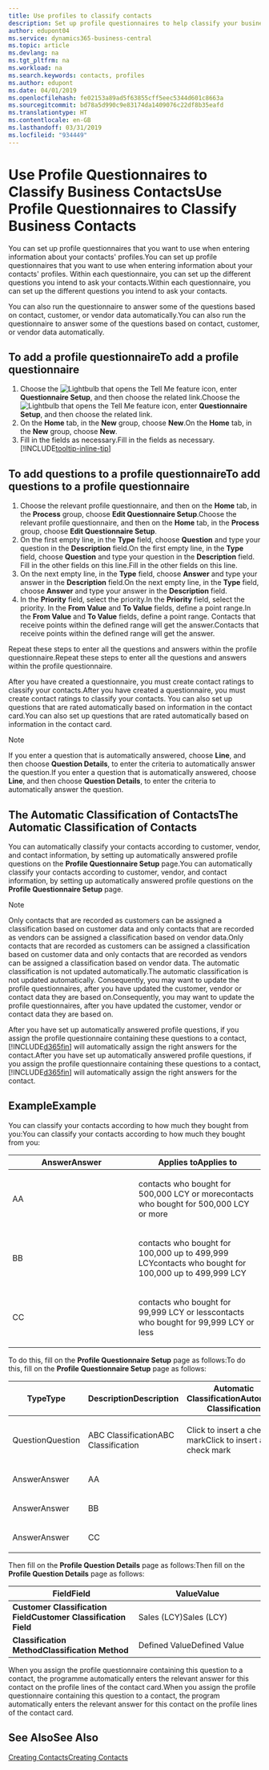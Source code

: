 ```yaml
---
title: Use profiles to classify contacts
description: Set up profile questionnaires to help classify your business contacts
author: edupont04
ms.service: dynamics365-business-central
ms.topic: article
ms.devlang: na
ms.tgt_pltfrm: na
ms.workload: na
ms.search.keywords: contacts, profiles
ms.author: edupont
ms.date: 04/01/2019
ms.openlocfilehash: fe02153a89ad5f63855cff5eec5344d601c8663a
ms.sourcegitcommit: bd78a5d990c9e83174da1409076c22df8b35eafd
ms.translationtype: HT
ms.contentlocale: en-GB
ms.lasthandoff: 03/31/2019
ms.locfileid: "934449"
---
```

# <a name="use-profile-questionnaires-to-classify-business-contacts"></a><span data-ttu-id="bc576-103">Use Profile Questionnaires to Classify Business Contacts</span><span class="sxs-lookup"><span data-stu-id="bc576-103">Use Profile Questionnaires to Classify Business Contacts</span></span>
<span data-ttu-id="bc576-104">You can set up profile questionnaires that you want to use when entering information about your contacts' profiles.</span><span class="sxs-lookup"><span data-stu-id="bc576-104">You can set up profile questionnaires that you want to use when entering information about your contacts' profiles.</span></span> <span data-ttu-id="bc576-105">Within each questionnaire, you can set up the different questions you intend to ask your contacts.</span><span class="sxs-lookup"><span data-stu-id="bc576-105">Within each questionnaire, you can set up the different questions you intend to ask your contacts.</span></span>  

<span data-ttu-id="bc576-106">You can also run the questionnaire to answer some of the questions based on contact, customer, or vendor data automatically.</span><span class="sxs-lookup"><span data-stu-id="bc576-106">You can also run the questionnaire to answer some of the questions based on contact, customer, or vendor data automatically.</span></span>  

## <a name="to-add-a-profile-questionnaire"></a><span data-ttu-id="bc576-107">To add a profile questionnaire</span><span class="sxs-lookup"><span data-stu-id="bc576-107">To add a profile questionnaire</span></span>
1.  <span data-ttu-id="bc576-108">Choose the ![Lightbulb that opens the Tell Me feature](media/ui-search/search_small.png "Tell me what you want to do") icon, enter **Questionnaire Setup**, and then choose the related link.</span><span class="sxs-lookup"><span data-stu-id="bc576-108">Choose the ![Lightbulb that opens the Tell Me feature](media/ui-search/search_small.png "Tell me what you want to do") icon, enter **Questionnaire Setup**, and then choose the related link.</span></span>  
2.  <span data-ttu-id="bc576-109">On the **Home** tab, in the **New** group, choose **New**.</span><span class="sxs-lookup"><span data-stu-id="bc576-109">On the **Home** tab, in the **New** group, choose **New**.</span></span>  
3.  <span data-ttu-id="bc576-110">Fill in the fields as necessary.</span><span class="sxs-lookup"><span data-stu-id="bc576-110">Fill in the fields as necessary.</span></span> [!INCLUDE[tooltip-inline-tip](includes/tooltip-inline-tip_md.md)]  

## <a name="to-add-questions-to-a-profile-questionnaire"></a><span data-ttu-id="bc576-111">To add questions to a profile questionnaire</span><span class="sxs-lookup"><span data-stu-id="bc576-111">To add questions to a profile questionnaire</span></span>
1.  <span data-ttu-id="bc576-112">Choose the relevant profile questionnaire, and then on the **Home** tab, in the **Process** group, choose **Edit Questionnaire Setup**.</span><span class="sxs-lookup"><span data-stu-id="bc576-112">Choose the relevant profile questionnaire, and then on the **Home** tab, in the **Process** group, choose **Edit Questionnaire Setup**.</span></span>  
2.  <span data-ttu-id="bc576-113">On the first empty line, in the **Type** field, choose **Question** and type your question in the **Description** field.</span><span class="sxs-lookup"><span data-stu-id="bc576-113">On the first empty line, in the **Type** field, choose **Question** and type your question in the **Description** field.</span></span> <span data-ttu-id="bc576-114">Fill in the other fields on this line.</span><span class="sxs-lookup"><span data-stu-id="bc576-114">Fill in the other fields on this line.</span></span>  
3.  <span data-ttu-id="bc576-115">On the next empty line, in the **Type** field, choose **Answer** and type your answer in the **Description** field.</span><span class="sxs-lookup"><span data-stu-id="bc576-115">On the next empty line, in the **Type** field, choose **Answer** and type your answer in the **Description** field.</span></span>  
4.  <span data-ttu-id="bc576-116">In the **Priority** field, select the priority.</span><span class="sxs-lookup"><span data-stu-id="bc576-116">In the **Priority** field, select the priority.</span></span> <span data-ttu-id="bc576-117">In the **From Value** and **To Value** fields, define a point range.</span><span class="sxs-lookup"><span data-stu-id="bc576-117">In the **From Value** and **To Value** fields, define a point range.</span></span> <span data-ttu-id="bc576-118">Contacts that receive points within the defined range will get the answer.</span><span class="sxs-lookup"><span data-stu-id="bc576-118">Contacts that receive points within the defined range will get the answer.</span></span>  

<span data-ttu-id="bc576-119">Repeat these steps to enter all the questions and answers within the profile questionnaire.</span><span class="sxs-lookup"><span data-stu-id="bc576-119">Repeat these steps to enter all the questions and answers within the profile questionnaire.</span></span>

<span data-ttu-id="bc576-120">After you have created a questionnaire, you must create contact ratings to classify your contacts.</span><span class="sxs-lookup"><span data-stu-id="bc576-120">After you have created a questionnaire, you must create contact ratings to classify your contacts.</span></span> <span data-ttu-id="bc576-121">You can also set up questions that are rated automatically based on information in the contact card.</span><span class="sxs-lookup"><span data-stu-id="bc576-121">You can also set up questions that are rated automatically based on information in the contact card.</span></span>  

> [!NOTE]
> <span data-ttu-id="bc576-122">If you enter a question that is automatically answered, choose <STRONG>Line</STRONG>, and then choose <STRONG>Question Details</STRONG>, to enter the criteria to automatically answer the question.</span><span class="sxs-lookup"><span data-stu-id="bc576-122">If you enter a question that is automatically answered, choose <STRONG>Line</STRONG>, and then choose <STRONG>Question Details</STRONG>, to enter the criteria to automatically answer the question.</span></span>

## <a name="the-automatic-classification-of-contacts"></a><span data-ttu-id="bc576-123">The Automatic Classification of Contacts</span><span class="sxs-lookup"><span data-stu-id="bc576-123">The Automatic Classification of Contacts</span></span>
<span data-ttu-id="bc576-124">You can automatically classify your contacts according to customer, vendor, and contact information, by setting up automatically answered profile questions on the **Profile Questionnaire Setup** page.</span><span class="sxs-lookup"><span data-stu-id="bc576-124">You can automatically classify your contacts according to customer, vendor, and contact information, by setting up automatically answered profile questions on the **Profile Questionnaire Setup** page.</span></span>  

> [!NOTE]
> <span data-ttu-id="bc576-125">Only contacts that are recorded as customers can be assigned a classification based on customer data and only contacts that are recorded as vendors can be assigned a classification based on vendor data.</span><span class="sxs-lookup"><span data-stu-id="bc576-125">Only contacts that are recorded as customers can be assigned a classification based on customer data and only contacts that are recorded as vendors can be assigned a classification based on vendor data.</span></span> <span data-ttu-id="bc576-126">The automatic classification is not updated automatically.</span><span class="sxs-lookup"><span data-stu-id="bc576-126">The automatic classification is not updated automatically.</span></span> <span data-ttu-id="bc576-127">Consequently, you may want to update the profile questionnaires, after you have updated the customer, vendor or contact data they are based on.</span><span class="sxs-lookup"><span data-stu-id="bc576-127">Consequently, you may want to update the profile questionnaires, after you have updated the customer, vendor or contact data they are based on.</span></span>  

<span data-ttu-id="bc576-128">After you have set up automatically answered profile questions, if you assign the profile questionnaire containing these questions to a contact, [!INCLUDE[d365fin](includes/d365fin_md.md)] will automatically assign the right answers for the contact.</span><span class="sxs-lookup"><span data-stu-id="bc576-128">After you have set up automatically answered profile questions, if you assign the profile questionnaire containing these questions to a contact, [!INCLUDE[d365fin](includes/d365fin_md.md)] will automatically assign the right answers for the contact.</span></span>  

## <a name="example"></a><span data-ttu-id="bc576-129">Example</span><span class="sxs-lookup"><span data-stu-id="bc576-129">Example</span></span>
<span data-ttu-id="bc576-130">You can classify your contacts according to how much they bought from you:</span><span class="sxs-lookup"><span data-stu-id="bc576-130">You can classify your contacts according to how much they bought from you:</span></span>

<table>
<colgroup>
<col style="width: 50%" />
<col style="width: 50%" />
</colgroup>
<thead>
<tr class="header">
<th><span data-ttu-id="bc576-131"><strong>Answer</strong></span><span class="sxs-lookup"><span data-stu-id="bc576-131"><strong>Answer</strong></span></span></th>
<th><span data-ttu-id="bc576-132"><strong>Applies to</strong></span><span class="sxs-lookup"><span data-stu-id="bc576-132"><strong>Applies to</strong></span></span></th>
</tr>
</thead>
<tbody>
<tr class="odd">
<td><p><span data-ttu-id="bc576-133">A</span><span class="sxs-lookup"><span data-stu-id="bc576-133">A</span></span></p></td>
<td><p><span data-ttu-id="bc576-134">contacts who bought for 500,000 LCY or more</span><span class="sxs-lookup"><span data-stu-id="bc576-134">contacts who bought for 500,000 LCY or more</span></span></p></td>
</tr>
<tr class="even">
<td><p><span data-ttu-id="bc576-135">B</span><span class="sxs-lookup"><span data-stu-id="bc576-135">B</span></span></p></td>
<td><p><span data-ttu-id="bc576-136">contacts who bought for 100,000 up to 499,999 LCY</span><span class="sxs-lookup"><span data-stu-id="bc576-136">contacts who bought for 100,000 up to 499,999 LCY</span></span></p></td>
</tr>
<tr class="odd">
<td><p><span data-ttu-id="bc576-137">C</span><span class="sxs-lookup"><span data-stu-id="bc576-137">C</span></span></p></td>
<td><p><span data-ttu-id="bc576-138">contacts who bought for 99,999 LCY or less</span><span class="sxs-lookup"><span data-stu-id="bc576-138">contacts who bought for 99,999 LCY or less</span></span></p></td>
</tr>
</tbody>
</table>

<span data-ttu-id="bc576-139">To do this, fill on the **Profile Questionnaire Setup** page as follows:</span><span class="sxs-lookup"><span data-stu-id="bc576-139">To do this, fill on the **Profile Questionnaire Setup** page as follows:</span></span>


<table>
<colgroup>
<col style="width: 20%" />
<col style="width: 20%" />
<col style="width: 20%" />
<col style="width: 20%" />
<col style="width: 20%" />
</colgroup>
<thead>
<tr class="header">
<th><span data-ttu-id="bc576-140"><strong>Type</strong></span><span class="sxs-lookup"><span data-stu-id="bc576-140"><strong>Type</strong></span></span></th>
<th><span data-ttu-id="bc576-141"><strong>Description</strong></span><span class="sxs-lookup"><span data-stu-id="bc576-141"><strong>Description</strong></span></span></th>
<th><span data-ttu-id="bc576-142"><strong>Automatic Classification</strong></span><span class="sxs-lookup"><span data-stu-id="bc576-142"><strong>Automatic Classification</strong></span></span></th>
<th><span data-ttu-id="bc576-143"><strong>From Value</strong></span><span class="sxs-lookup"><span data-stu-id="bc576-143"><strong>From Value</strong></span></span></th>
<th><span data-ttu-id="bc576-144"><strong>To Value</strong></span><span class="sxs-lookup"><span data-stu-id="bc576-144"><strong>To Value</strong></span></span></th>
</tr>
</thead>
<tbody>
<tr class="odd">
<td><p><span data-ttu-id="bc576-145">Question</span><span class="sxs-lookup"><span data-stu-id="bc576-145">Question</span></span></p></td>
<td><p><span data-ttu-id="bc576-146">ABC Classification</span><span class="sxs-lookup"><span data-stu-id="bc576-146">ABC Classification</span></span></p></td>
<td><p><span data-ttu-id="bc576-147">Click to insert a check mark</span><span class="sxs-lookup"><span data-stu-id="bc576-147">Click to insert a check mark</span></span></p></td>
<td><p> </p></td>
<td><p> </p></td>
</tr>
<tr class="even">
<td><p><span data-ttu-id="bc576-148">Answer</span><span class="sxs-lookup"><span data-stu-id="bc576-148">Answer</span></span></p></td>
<td><p><span data-ttu-id="bc576-149">A</span><span class="sxs-lookup"><span data-stu-id="bc576-149">A</span></span></p></td>
<td><p> </p></td>
<td><p><span data-ttu-id="bc576-150">500,000</span><span class="sxs-lookup"><span data-stu-id="bc576-150">500,000</span></span></p></td>
<td><p> </p></td>
</tr>
<tr class="odd">
<td><p><span data-ttu-id="bc576-151">Answer</span><span class="sxs-lookup"><span data-stu-id="bc576-151">Answer</span></span></p></td>
<td><p><span data-ttu-id="bc576-152">B</span><span class="sxs-lookup"><span data-stu-id="bc576-152">B</span></span></p></td>
<td><p> </p></td>
<td><p><span data-ttu-id="bc576-153">100,000</span><span class="sxs-lookup"><span data-stu-id="bc576-153">100,000</span></span></p></td>
<td><p><span data-ttu-id="bc576-154">499,999</span><span class="sxs-lookup"><span data-stu-id="bc576-154">499,999</span></span></p></td>
</tr>
<tr class="even">
<td><p><span data-ttu-id="bc576-155">Answer</span><span class="sxs-lookup"><span data-stu-id="bc576-155">Answer</span></span></p></td>
<td><p><span data-ttu-id="bc576-156">C</span><span class="sxs-lookup"><span data-stu-id="bc576-156">C</span></span></p></td>
<td><p> </p></td>
<td><p> </p></td>
<td><p><span data-ttu-id="bc576-157">99,999</span><span class="sxs-lookup"><span data-stu-id="bc576-157">99,999</span></span></p></td>
</tr>
</tbody>
</table>

<span data-ttu-id="bc576-158">Then fill on the **Profile Question Details** page as follows:</span><span class="sxs-lookup"><span data-stu-id="bc576-158">Then fill on the **Profile Question Details** page as follows:</span></span>
<table>
<colgroup>
<col style="width: 50%" />
<col style="width: 50%" />
</colgroup>
<thead>
<tr class="header">
<th><span data-ttu-id="bc576-159"><strong>Field</strong></span><span class="sxs-lookup"><span data-stu-id="bc576-159"><strong>Field</strong></span></span></th>
<th><span data-ttu-id="bc576-160"><strong>Value</strong></span><span class="sxs-lookup"><span data-stu-id="bc576-160"><strong>Value</strong></span></span></th>
</tr>
</thead>
<tbody>
<tr>
<td><span data-ttu-id="bc576-161"><strong>Customer Classification Field</strong></span><span class="sxs-lookup"><span data-stu-id="bc576-161"><strong>Customer Classification Field</strong></span></span></td>
<td><span data-ttu-id="bc576-162"><emphasis>Sales (LCY)</emphasis></span><span class="sxs-lookup"><span data-stu-id="bc576-162"><emphasis>Sales (LCY)</emphasis></span></span></td>
</tr>
<tr>
<td><span data-ttu-id="bc576-163"><strong>Classification Method</strong></span><span class="sxs-lookup"><span data-stu-id="bc576-163"><strong>Classification Method</strong></span></span></td>
<td><span data-ttu-id="bc576-164"><emphasis>Defined Value</emphasis></span><span class="sxs-lookup"><span data-stu-id="bc576-164"><emphasis>Defined Value</emphasis></span></span></td>
</tr>
</tbody>
</table>

<span data-ttu-id="bc576-165">When you assign the profile questionnaire containing this question to a contact, the programme automatically enters the relevant answer for this contact on the profile lines of the contact card.</span><span class="sxs-lookup"><span data-stu-id="bc576-165">When you assign the profile questionnaire containing this question to a contact, the program automatically enters the relevant answer for this contact on the profile lines of the contact card.</span></span>

## <a name="see-also"></a><span data-ttu-id="bc576-166">See Also</span><span class="sxs-lookup"><span data-stu-id="bc576-166">See Also</span></span>
[<span data-ttu-id="bc576-167">Creating Contacts</span><span class="sxs-lookup"><span data-stu-id="bc576-167">Creating Contacts</span></span>](marketing-create-contact-companies.md)  
